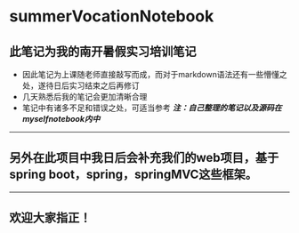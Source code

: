 # summerVocationNotebook
## 此笔记为我的南开暑假实习培训笔记
- 因此笔记为上课随老师直接敲写而成，而对于markdown语法还有一些懵懂之处，遂待日后实习结束之后再修订
- 几天熟悉后我的笔记会更加清晰合理
- 笔记中有诸多不足和错误之处，可适当参考
***注：自己整理的笔记以及源码在myselfnotebook内中***

---
## 另外在此项目中我日后会补充我们的web项目，基于spring boot，spring，springMVC这些框架。
---
## 欢迎大家指正！
